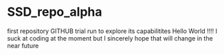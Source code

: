 # SSD_repo_alpha
first repository
GITHUB trial run to explore its capabilitites
Hello World !!!! I suck at coding at the moment but I sincerely hope that will change in the near future
